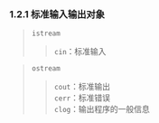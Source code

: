 ### 1.2.1 标准输入输出对象

> `istream`
>> `cin`：标准输入

> `ostream`
>> `cout`：标准输出  
>> `cerr`：标准错误  
>> `clog`：输出程序的一般信息  